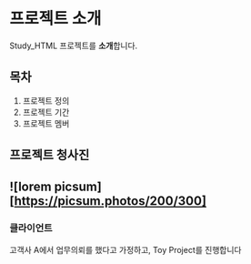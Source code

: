 # 프로젝트 소개 
Study_HTML 프로젝트를 **소개**합니다. 

## 목차 
1. 프로젝트 정의 
2. 프로젝트 기간 
3. 프로젝트 멤버

## 프로젝트 청사진 
![lorem picsum][https://picsum.photos/200/300]
---
### 클라이언트 
고객사 A에서 업무의뢰를 했다고 가정하고, Toy Project를 진행합니다 

 